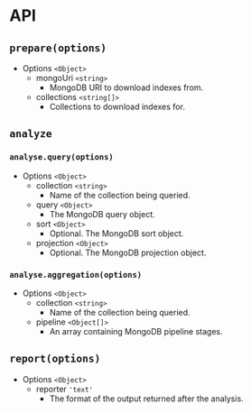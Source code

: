 # API

## `prepare(options)`

* Options `<Object>`
	* mongoUri `<string>`
		* MongoDB URI to download indexes from.
	* collections `<string[]>`
		* Collections to download indexes for.

## `analyze`
### `analyse.query(options)`

* Options `<Object>`
	* collection `<string>`
		* Name of the collection being queried.
	* query `<Object>`
		* The MongoDB query object.
	* sort `<Object>`
		* Optional. The MongoDB sort object.
	* projection `<Object>`
		* Optional. The MongoDB projection object.

### `analyse.aggregation(options)`
* Options `<Object>`
	* collection `<string>`
		* Name of the collection being queried.
	* pipeline `<Object[]>`
		* An array containing MongoDB pipeline stages.

## `report(options)`
* Options `<Object>`
	* reporter `'text'`
		* The format of the output returned after the analysis. 